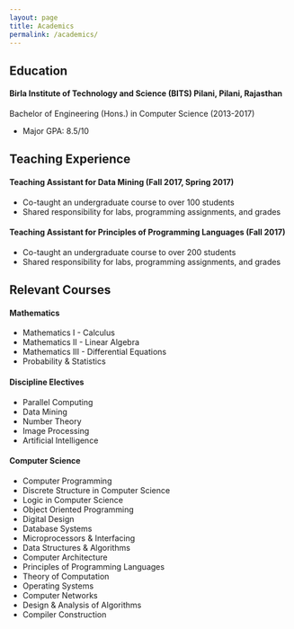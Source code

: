 ```yaml
---
layout: page
title: Academics
permalink: /academics/
---
```


## Education
#### Birla Institute of Technology and Science (BITS) Pilani, Pilani, Rajasthan
Bachelor of Engineering (Hons.) in Computer Science (2013-2017)
- Major GPA: 8.5/10

## Teaching Experience
#### Teaching Assistant for Data Mining (Fall 2017, Spring 2017)
- Co-taught an undergraduate course to over 100 students
- Shared responsibility for labs, programming assignments, and grades

#### Teaching Assistant for Principles of Programming Languages (Fall 2017)
- Co-taught an undergraduate course to over 200 students
- Shared responsibility for labs, programming assignments, and grades

## Relevant Courses
#### Mathematics
- Mathematics I - Calculus
- Mathematics II - Linear Algebra
- Mathematics III - Differential Equations
- Probability & Statistics
 
#### Discipline Electives
- Parallel Computing
- Data Mining
- Number Theory
- Image Processing
- Artificial Intelligence

#### Computer Science
- Computer Programming
- Discrete Structure in Computer Science
- Logic in Computer Science
- Object Oriented Programming
- Digital Design
- Database Systems
- Microprocessors & Interfacing
- Data Structures & Algorithms
- Computer Architecture
- Principles of Programming Languages
- Theory of Computation
- Operating Systems
- Computer Networks
- Design & Analysis of Algorithms
- Compiler Construction
